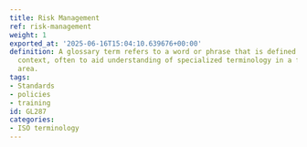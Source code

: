 ```yaml
---
title: Risk Management
ref: risk-management
weight: 1
exported_at: '2025-06-16T15:04:10.639676+00:00'
definition: A glossary term refers to a word or phrase that is defined within a specific
  context, often to aid understanding of specialized terminology in a field or subject
  area.
tags:
- Standards
- policies
- training
id: GL287
categories:
- ISO terminology
---
```


